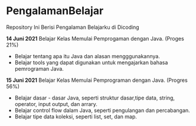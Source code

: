 # PengalamanBelajar
Repository Ini Berisi Pengalaman Belajarku di Dicoding

**14 Juni 2021** 
Belajar Kelas Memulai Pemprogaman dengan Java. (Proges 21%)
* Belajar tentang apa itu Java dan alasan mengggunakannya.
* Belajar tools yang dapat digunakan untuk mengajarkan bahasa pemrograman Java.

**15 Juni 2021** 
Belajar Kelas Memulai Pemprograman dengan Java. (Progres 56%)
* Belajar dasar - dasar Java, seperti struktur dasar,tipe data, string, operator, input output, dan arrary.
* Belajar control flow dalam Java, seperti pengulangan dan percabangan.
* Belajar tipe data koleksi, seperti list, set, dan map. 
